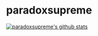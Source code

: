 # paradoxsupreme
[![paradoxsupreme's github stats](https://github-readme-stats.vercel.app/api?username=paradoxsupreme&count_private=true&show_icons=true)](https://github.com/paradoxsupreme/paradoxsupreme)
